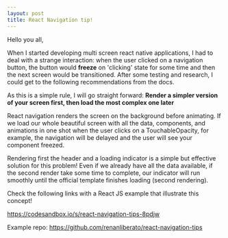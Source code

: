 ```yaml
---
layout: post
title: React Navigation tip!
---
```


Hello you all,

When I started developing multi screen react native applications, I had to deal with a strange interaction: when the user clicked on a navigation button,
the button would **freeze** on 'clicking' state for some time and then the next screen would be transitioned.
After some testing and research, I could get to the following recommendations from the docs.

As this is a simple rule, I will go straight forward: **Render a simpler version of your screen first, then load the most complex one later**

React navigation renders the screen on the background before animating.
If we load our whole beautiful screen with all the data, components, and animations in one shot when the user clicks on a TouchableOpacity,
for example, the navigation will be delayed and the user will see your component freezed.

Rendering first the header and a loading indicator is a simple but effective solution for this problem!
Even if we already have all the data available, if the second render take some time to complete,
our  indicator will run smoothly until the official template finishes loading (second rendering).

Check the following links with a React JS example that illustrate this concept!

https://codesandbox.io/s/react-navigation-tips-8pdjw

Example repo: https://github.com/renanliberato/react-navigation-tips

